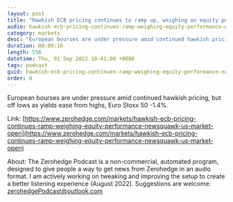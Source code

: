 ```yaml
---
layout: post
title: "Hawkish ECB pricing continues to ramp up, weighing on equity performance - Newsquawk US Market Open"
audio: hawkish-ecb-pricing-continues-ramp-weighing-equity-performance-newsquawk-us-market-open-0
category: markets
desc: "European bourses are under pressure amid continued hawkish pricing, but off lows as yields ease from highs, Euro Stoxx 50 -1.4%."
duration: 00:09:16
length: 556
datetime: Thu, 01 Sep 2022 10:41:00 +0000
tags: podcast
guid: hawkish-ecb-pricing-continues-ramp-weighing-equity-performance-newsquawk-us-market-open-0
order: 0
---
```

European bourses are under pressure amid continued hawkish pricing, but off lows as yields ease from highs, Euro Stoxx 50 -1.4%.

Link: [https://www.zerohedge.com/markets/hawkish-ecb-pricing-continues-ramp-weighing-equity-performance-newsquawk-us-market-open](https://www.zerohedge.com/markets/hawkish-ecb-pricing-continues-ramp-weighing-equity-performance-newsquawk-us-market-open)

About: The Zerohedge Podcast is a non-commercial, automated program, designed to give people a way to get news from Zerohedge in an audio format.  I am actively working on tweaking and improving the setup to create a better listening experience (August 2022).  Suggestions are welcome: [zerohedgePodcast@outlook.com](mailto:zerohedgePodcast@outlook.com)